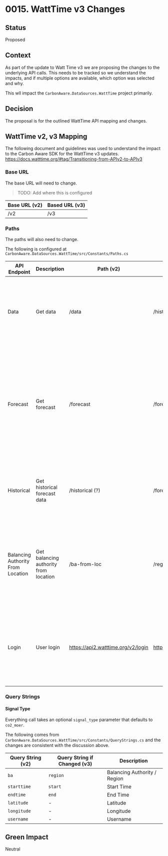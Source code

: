 
# 0015. WattTime v3 Changes

## Status

Proposed

## Context
As part of the update to Watt Time v3 we are proposing the changes to the underlying API calls.  This needs to be tracked so we understand the impacts, and if multiple options are available, which option was selected and why.

This wll impact the `CarbonAware.DataSources.WattTime` project primarily.

## Decision

The proposal is for the outlined WattTime API mapping and changes.

## WattTime v2, v3 Mapping

The following document and guidelines was used to understand the impact to the Carbon Aware SDK for the WattTime v3 updates.  https://docs.watttime.org/#tag/Transitioning-from-APIv2-to-APIv3 

### Base URL
The base URL will need to change.
> TODO: Add where this is configured 

|Base URL (v2) | Based URL (v3) | 
|---|---|
| /v2 | /v3 |


### Paths
The paths will also need to change. 

The following is configured at  `CarbonAware.DataSources.WattTime/src/Constants/Paths.cs`

| API Endpoint | Description | Path (v2) | Path (v3) | Notes |
|--------------|-------------|-----------|-----------|---|
| Data         | Get data    | /data     | /historical          |  _Request_ <li> `starttime` is now `start` and mandatory <li> `endtime` is now `end` and mandatory <li> `ba` is now `region` <li> `signal_type` added <br> _Response_ <li> `signal_type` added
| Forecast     | Get forecast| /forecast | /forecast   | **TODO: CHECK IMPACT** <br> No longer be used for historical data <br> _Request_ <li> `ba` is now `region` <li> `extended_forecast` removed <li> `horizon_hours` added  <li> `signal_type` added <li> Historical forecasts are now at `/forecast/historical` <br> _Response_ <li> `signal_type` added 
| Historical   | Get historical forecast data | /historical (?) | /forecast/historical (?)           | **We need to validate why historical was being used for the API, and what historical used to be, and whether this should be the new /forecast/historical or not.**
| Balancing Authority From Location | Get balancing authority from location | /ba-from-loc | /region-from-loc          | Check if the CA SDK uses BA at all <br><br> _Request_ <li> `name` is now `region_full_name` <li> `abbrev` is now `region` <li> `signal_type` added <br> _Response_ <li> `id` removed <li> `signal_type` added  | 
| Login        | User login  | https://api2.watttime.org/v2/login    | https://api.watttime.org/login | Path has changed from being version specific to being no longer related to the API version.  <br><br> NOTE: Updated in wattTime client to now have 2 HTTP clients to decouple versions from the login. 

### Query Strings

#### Signal Type
Everything call takes an optional `signal_type` parameter that defaults to `co2_moer`.  

The following comes from `CarbonAware.DataSources.WattTime/src/Constants/QueryStrings.cs` and the changes are consistent with the discussion above.

| Query String (v2)                   | Query String if Changed (v3)                 | Description                  |
|------------------------------------|----------------------------------|------------------------------|
| `ba`                                 | `region`                                 | Balancing Authority / Region |
| `starttime`                          | `start`                                | Start Time                       |
| `endtime`                            | `end`                                 | End Time                         |
| `latitude`                           | -                                 | Latitude                         |
| `longitude`                          | -                                 | Longitude                        |
| `username`                           | -                                 | Username                         |

## Green Impact  

Neutral

